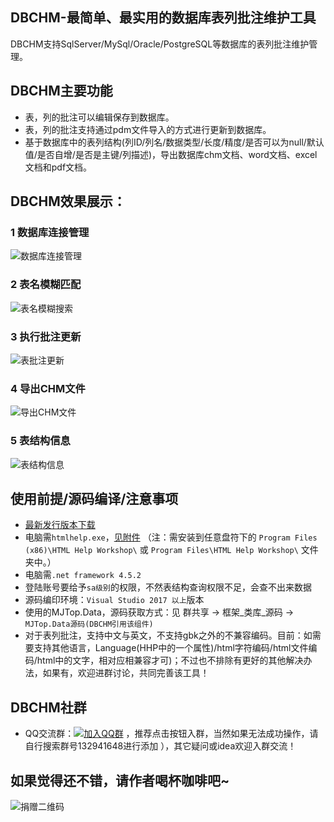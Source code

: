 ## DBCHM-最简单、最实用的数据库表列批注维护工具

DBCHM支持SqlServer/MySql/Oracle/PostgreSQL等数据库的表列批注维护管理。

## DBCHM主要功能
- 表，列的批注可以编辑保存到数据库。
- 表，列的批注支持通过pdm文件导入的方式进行更新到数据库。
- 基于数据库中的表列结构(列ID/列名/数据类型/长度/精度/是否可以为null/默认值/是否自增/是否是主键/列描述)，导出数据库chm文档、word文档、excel文档和pdf文档。

DBCHM效果展示：
------------------------
### 1 数据库连接管理
![数据库连接管理](https://gitee.com/lztkdr/DBCHM/raw/master/DBChm/Images/DBCHM001.png)

### 2 表名模糊匹配
![表名模糊搜索](https://gitee.com/lztkdr/DBCHM/raw/master/DBChm/Images/DBCHM002.png)

### 3 执行批注更新
![表批注更新](https://gitee.com/lztkdr/DBCHM/raw/master/DBChm/Images/DBCHM003.png)

### 4 导出CHM文件
![导出CHM文件](https://gitee.com/lztkdr/DBCHM/raw/master/DBChm/Images/DBCHM004.png)

### 5 表结构信息
![表结构信息](https://gitee.com/lztkdr/DBCHM/raw/master/DBChm/Images/DBCHM005.png)

## 使用前提/源码编译/注意事项
- [最新发行版本下载](https://gitee.com/lztkdr/DBCHM/releases)
- 电脑需`htmlhelp.exe`，[见附件](https://gitee.com/lztkdr/DBCHM/attach_files)
 （注：需安装到任意盘符下的 `Program Files (x86)\HTML Help Workshop\` 或 `Program Files\HTML Help Workshop\` 文件夹中。）
- 电脑需`.net framework 4.5.2`
- 登陆账号要给予`sa级别`的权限，不然表结构查询权限不足，会查不出来数据
- 源码编印环境：`Visual Studio 2017 以上`版本
- 使用的MJTop.Data，源码获取方式：见 群共享 → 框架_类库_源码 → `MJTop.Data源码(DBCHM引用该组件)` 
- 对于表列批注，支持中文与英文，不支持gbk之外的不兼容编码。目前：如需要支持其他语言，Language(HHP中的一个属性)/html字符编码/html文件编码/html中的文字，相对应相兼容才可)；不过也不排除有更好的其他解决办法，如果有，欢迎进群讨论，共同完善该工具！

## DBCHM社群
- QQ交流群：[![加入QQ群](https://img.shields.io/badge/QQ群-132941648-blue.svg)](http://shang.qq.com/wpa/qunwpa?idkey=43619cbe3b2a10ded01b5354ac6928b30cc91bda45176f89a191796b7a7c0e26) ，推荐点击按钮入群，当然如果无法成功操作，请自行搜索群号132941648进行添加 ），其它疑问或idea欢迎入群交流！


## 如果觉得还不错，请作者喝杯咖啡吧~
![捐赠二维码](https://gitee.com/lztkdr/DBCHM/raw/master/DBChm/Images/donate_qrcode.png)